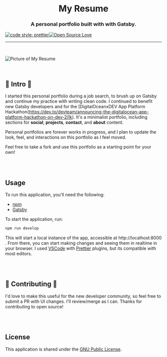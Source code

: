 <h1 align="center">My Resume</h1>
<h3 align="center">A personal portfolio built with with Gatsby.</h3>

[![code style: prettier](https://img.shields.io/badge/code_style-prettier-ff69b4.svg?style=flat-square)](https://github.com/prettier/prettier)[![Open Source Love](https://badges.frapsoft.com/os/v1/open-source.svg?v=102)](https://github.com/ellerbrock/open-source-badge/)

---
<br/>

![Picture of My Resume](https://i.imgur.com/z3jS1wq.png)

<br/>

## 🌺 Intro 🌺
I started this personal portfolio during a job search, to brush up on Gatsby and continue my practice with writing clean code. I continued to benefit new Gatsby developers and for the [DigitalOceanxDEV App Platform Hackathon(https://dev.to/devteam/announcing-the-digitalocean-app-platform-hackathon-on-dev-2i1k). It's a minimalist portfolio, including sections for **social**, **projects**, **contact**, and **about** content. 

Personal portfolios are forever works in progress, and I plan to update the look, feel, and interactions on this portfolio as I feel moved.

Feel free to take a fork and use this portfolio as a starting point for your own! 

<br/><br/>

## Usage
To run this application, you'll need the following: 

- [npm](https://www.npmjs.com/get-npm)
- [Gatsby](https://www.gatsbyjs.com/docs/quick-start/)

To start the application, run: 

```js
npm run develop
```

This will start a local instance of the app, accessible at http://localhost:8000 . From there, you can start making changes and seeing them in realtime in your browser. I used [VSCode](https://code.visualstudio.com/) with [Prettier](https://github.com/prettier/prettier) plugins, but its compatible with most editors.

<br/><br/>

## 🌺 Contributing 🌺
I'd love to make this useful for the new developer community, so feel free to submit a PR with UI changes. I'll review/merge as I can. Thanks for contributing to open source! 

<br/><br/>

## License
This application is shared under the [GNU Public License](https://www.gnu.org/licenses/gpl-3.0.en.html). 
